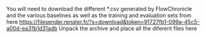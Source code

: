 You will need to download the different *.csv generated by FlowChronicle and the various baselines as well as the training and evaluation sets from here https://filesender.renater.fr/?s=download&token=91727fb1-099a-45c5-a00d-ea31b1d31adb
Unpack the archive and place all the diferent files here
